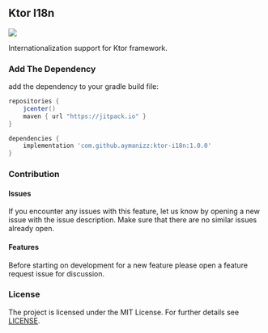 ## Ktor I18n

[![](https://jitpack.io/v/aymanizz/ktor-i18n.svg)](https://jitpack.io/#aymanizz/ktor-i18n)

Internationalization support for Ktor framework.

### Add The Dependency

add the dependency to your gradle build file:

```groovy
repositories {
    jcenter()
    maven { url "https://jitpack.io" }
}

dependencies {
    implementation 'com.github.aymanizz:ktor-i18n:1.0.0'
}
```

### Contribution

#### Issues

If you encounter any issues with this feature, let us know by opening a new issue with the issue description.
Make sure that there are no similar issues already open.

#### Features

Before starting on development for a new feature please open a feature request issue for discussion.

### License

The project is licensed under the MIT License. For further details see [LICENSE](LICENSE).